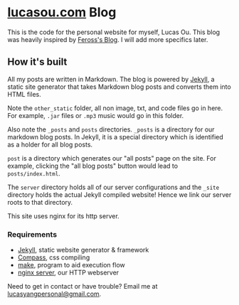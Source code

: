 # [lucasou.com](http://lucasou.com) Blog

This is the code for the personal website for myself, Lucas Ou.
This blog was heavily inspired by [Feross's Blog](http://feross.org). 
I will add more specifics later.

## How it's built

All my posts are written in Markdown. The blog is powered by [Jekyll](http://github.com/mojombo/jekyll), a static site generator that takes Markdown blog posts and converts them into HTML files.

Note the `other_static` folder, all non image, txt, and code files go in here. For example, `.jar` files or `.mp3` music would go in this folder.

Also note the `_posts` and `posts` directories. `_posts` is a directory for our markdown blog posts. In Jekyll, it is a special directory which is identified as a holder for all blog posts. 

`post` is a directory which generates our "all posts" page on the site. For example, clicking the "all blog posts" button would lead to `posts/index.html`.

The `server` directory holds all of our server configurations and the `_site` directory holds the actual Jekyll compiled website! Hence we link our server roots to that directory.

This site uses nginx for its http server.

### Requirements

- [Jekyll](http://jekyllrb.com/), static website generator & framework
- [Compass](http://compass-style.org/), css compiling
- [make](https://www.gnu.org/software/make/), program to aid execution flow
- [nginx server](http://wiki.nginx.org/Main), our HTTP webserver

Need to get in contact or have trouble? Email me at lucasyangpersonal@gmail.com.
